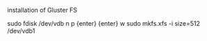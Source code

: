 installation of Gluster FS

 sudo fdisk /dev/vdb
 n
 p
 {enter}
 {enter}
 w
 sudo mkfs.xfs -i size=512 /dev/vdb1  
